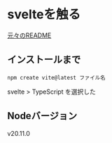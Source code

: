 # svelteを触る

[元々のREADME](https://github.com/mikan-mikan/study-svelte/blob/main/README_original.md)

## インストールまで
```
npm create vite@latest ファイル名
```
svelte > TypeScript を選択した

## Nodeバージョン
v20.11.0
